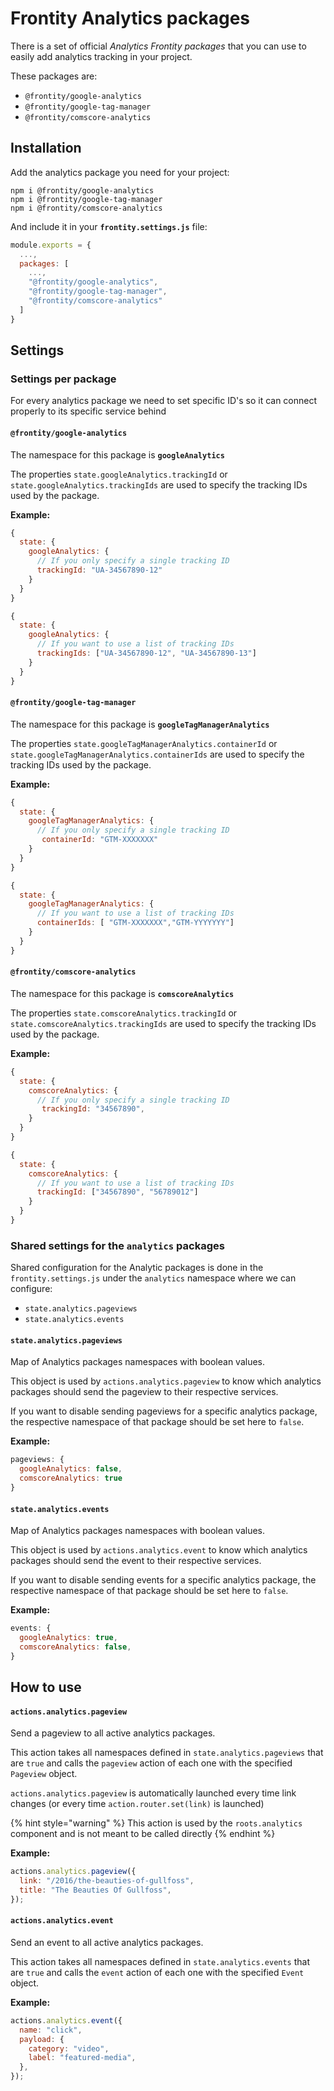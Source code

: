 # Frontity Analytics packages

There is a set of official *Analytics Frontity packages* that you can use to easily add analytics tracking in your project.

These packages are:
- `@frontity/google-analytics`
- `@frontity/google-tag-manager`
- `@frontity/comscore-analytics`

## Installation

Add the analytics package you need for your project:

```text
npm i @frontity/google-analytics
npm i @frontity/google-tag-manager
npm i @frontity/comscore-analytics
```

And include it in your **`frontity.settings.js`** file:

```javascript
module.exports = {
  ...,
  packages: [
    ...,
    "@frontity/google-analytics",
    "@frontity/google-tag-manager",
    "@frontity/comscore-analytics"
  ]
}
```

## Settings

### Settings per package

For every analytics package we need to set specific ID's so it can connect properly to its specific service behind

#### `@frontity/google-analytics`

The namespace for this package is **`googleAnalytics`** 

The properties `state.googleAnalytics.trackingId` or `state.googleAnalytics.trackingIds` are used to specify the tracking IDs used by the package.

**Example:**
```js
{
  state: {
    googleAnalytics: {
      // If you only specify a single tracking ID
      trackingId: "UA-34567890-12"
    }
  }
}
```

```js
{
  state: {
    googleAnalytics: {
      // If you want to use a list of tracking IDs
      trackingIds: ["UA-34567890-12", "UA-34567890-13"]
    }
  }
}
```

#### ``@frontity/google-tag-manager``

The namespace for this package is **`googleTagManagerAnalytics`** 

The properties `state.googleTagManagerAnalytics.containerId` or `state.googleTagManagerAnalytics.containerIds` are used to specify the tracking IDs used by the package.

**Example:**
```js
{
  state: {
    googleTagManagerAnalytics: {
      // If you only specify a single tracking ID
       containerId: "GTM-XXXXXXX"
    }
  }
}
```

```js
{
  state: {
    googleTagManagerAnalytics: {
      // If you want to use a list of tracking IDs
      containerIds: [ "GTM-XXXXXXX","GTM-YYYYYYY"]
    }
  }
}
```

#### `@frontity/comscore-analytics`

The namespace for this package is **`comscoreAnalytics`** 

The properties `state.comscoreAnalytics.trackingId` or `state.comscoreAnalytics.trackingIds` are used to specify the tracking IDs used by the package.

**Example:**
```js
{
  state: {
    comscoreAnalytics: {
      // If you only specify a single tracking ID
       trackingId: "34567890",
    }
  }
}
```

```js
{
  state: {
    comscoreAnalytics: {
      // If you want to use a list of tracking IDs
      trackingId: ["34567890", "56789012"]
    }
  }
}
```


### Shared settings for the `analytics` packages

Shared configuration for the Analytic packages is done in the `frontity.settings.js` under the `analytics` namespace where we can configure: 

- `state.analytics.pageviews`
- `state.analytics.events`


#### `state.analytics.pageviews`

Map of Analytics packages namespaces with boolean values.

This object is used by `actions.analytics.pageview` to know which analytics packages should send the pageview to their respective services.

If you want to disable sending pageviews for a specific analytics package, the respective namespace of that package should be set here to `false`.

**Example:**
```js
pageviews: {
  googleAnalytics: false,
  comscoreAnalytics: true
}
```

#### `state.analytics.events`

Map of Analytics packages namespaces with boolean values.

This object is used by `actions.analytics.event` to know which
analytics packages should send the event to their respective services.

If you want to disable sending events for a specific analytics
package, the respective namespace of that package should be set here to `false`.

**Example:**
```js
events: {
  googleAnalytics: true,
  comscoreAnalytics: false,
}
```

## How to use

#### `actions.analytics.pageview`

Send a pageview to all active analytics packages.

This action takes all namespaces defined in `state.analytics.pageviews` that are `true` and calls the `pageview` action of each one with the specified `Pageview` object.

`actions.analytics.pageview` is automatically launched every time link changes (or every time `action.router.set(link)` is launched)

{% hint style="warning" %}
This action is used by the `roots.analytics` component and is not meant to be called directly
{% endhint %}


**Example:**
```js
actions.analytics.pageview({
  link: "/2016/the-beauties-of-gullfoss",
  title: "The Beauties Of Gullfoss",
});
```

#### `actions.analytics.event`

Send an event to all active analytics packages.

This action takes all namespaces defined in `state.analytics.events` that are `true` and calls the `event` action of each one with the specified `Event` object.

**Example:**
```js
actions.analytics.event({
  name: "click",
  payload: {
    category: "video",
    label: "featured-media",
  },
});
```
